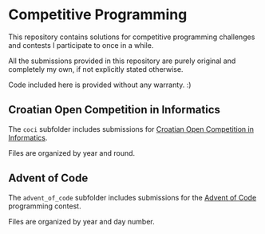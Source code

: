 # Competitive Programming

This repository contains solutions for competitive programming challenges and contests I participate to once in a while.

All the submissions provided in this repository are purely original and completely my own, if not explicitly stated otherwise.

Code included here is provided without any warranty. :)

## Croatian Open Competition in Informatics

The `coci` subfolder includes submissions for [Croatian Open Competition in Informatics](http://hsin.hr/coci/).

Files are organized by year and round.

## Advent of Code

The `advent_of_code` subfolder includes submissions for the [Advent of Code](https://adventofcode.com/) programming contest.

Files are organized by year and day number.
